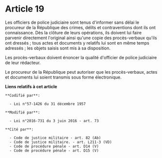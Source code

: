 # Article 19

Les officiers de police judiciaire sont tenus d'informer sans délai le procureur de la République des crimes, délits et
contraventions dont ils ont connaissance. Dès la clôture de leurs opérations, ils doivent lui faire parvenir directement
l'original ainsi qu'une copie des procès-verbaux qu'ils ont dressés ; tous actes et documents y relatifs lui sont en même
temps adressés ; les objets saisis sont mis à sa disposition. 

Les procès-verbaux doivent énoncer la qualité d'officier de police judiciaire de leur rédacteur.

Le procureur de la République peut autoriser que les procès-verbaux, actes et documents lui soient transmis sous forme
électronique.

**Liens relatifs à cet article**

	**Codifié par**:

	  - Loi n°57-1426 du 31 décembre 1957

	**Modifié par**:

	  - Loi n°2016-731 du 3 juin 2016 - art. 73

	**Cité par**:

	  - Code de justice militaire - art. 82 (Ab)
	  - Code de justice militaire. - art. L211-3 (VD)
	  - Code de procédure pénale - art. D14 (V)
	  - Code de procédure pénale - art. D15 (V)
